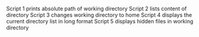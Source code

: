 Script 1 prints absolute path of working directory
Script 2 lists content of directory
Script 3 changes working directory to home
Script 4 displays the current directory list in long format
Script 5 displays hidden files in working directory
